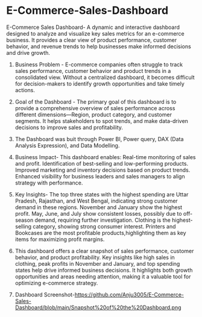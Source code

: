 # E-Commerce-Sales-Dashboard

E-Commerce Sales Dashboard-
A dynamic and interactive dashboard designed to analyze and visualize key sales metrics for an e-commerce business. It provides a clear view of product performance, customer behavior, and revenue trends to help businesses make informed decisions and drive growth.

1. Business Problem -
 E-commerce companies often struggle to track sales performance, customer behavior and product trends in a consolidated view. Without a centralized dashboard, it becomes difficult for decision-makers to identify growth opportunities and take timely actions.

2. Goal of the Dashboard -
The primary goal of this dashboard is to provide a comprehensive overview of sales performance across different dimensions—Region, product category, and customer segments. It helps stakeholders to spot trends, and make data-driven decisions to improve sales and profitability.

3. The Dashboard was buit through Power BI, Power query, DAX (Data Analysis Expression), and Data Modelling.

4. Business Impact-
This dashboard enables:
  Real-time monitoring of sales and profit.
  Identification of best-selling and low-performing products.
  Improved marketing and inventory decisions based on product trends.
  Enhanced visibility for business leaders and sales managers to align strategy with performance.

5. Key Insights-
  The top three states with the highest spending are Uttar Pradesh, Rajasthan, and West Bengal, indicating strong customer demand in     these regions.
   November and January show the highest profit.
   May, June, and July show consistent losses, possibly due to off-season demand, requiring further investigation.
   Clothing is the highest-selling category, showing strong consumer interest.
   Printers and Bookcases are the most profitable products,highlighting them as key items for maximizing profit margins.

6. This dashboard offers a clear snapshot of sales performance, customer behavior, and product profitability. Key insights like high sales in clothing, peak profits in November and January, and top spending states help drive informed business decisions. It highlights both growth opportunities and areas needing attention, making it a valuable tool for optimizing e-commerce strategy.

7. Dashboard Screenshot-https://github.com/Anju3005/E-Commerce-Sales-Dashboard/blob/main/Snapshot%20of%20the%20Dashboard.png
